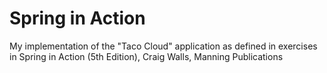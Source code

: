 # Spring in Action

My implementation of the "Taco Cloud" application as defined in exercises in Spring in Action (5th Edition), Craig Walls, Manning Publications

